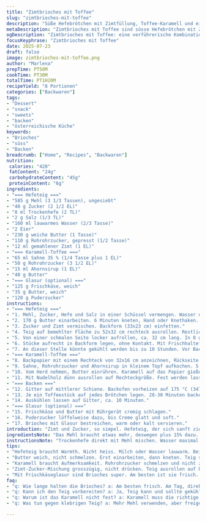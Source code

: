 ```yaml
---
title: "Zimtbrioches mit Toffee"
slug: "zimtbrioches-mit-toffee"
description: "Süße Hefebrötchen mit Zimtfüllung, Toffee-Karamell und einem Frischkäse-Butterreifglasur. Teig mit etwas mehr Mehl und weniger Zucker. Toffee aus Sahne und Ahornsirup, Butter und Rohrohrzucker. Acht Stück. Vegetarisch. Ohne Nüsse. Hefe vorgehen lassen, Teig walzen, füllen, rollen, schneiden. Karamell vorbereitet auf Backpapier ausgerollt, in Stücke geschnitten. Backzeit 30 Minuten. Glasur als Option. "
metaDescription: "Zimtbrioches mit Toffee sind süsse Hefebrötchen mit Zimtfüllung und Toffee-Karamell. Ideal für den feinen Zmorgen."
ogDescription: "Zimtbrioches mit Toffee: eine verführerische Kombination aus Zimt, Karamell und fluffigem Hefeteig. Perfekt für Käffele mit Freunden."
focusKeyphrase: "Zimtbrioches mit Toffee"
date: 2025-07-23
draft: false
image: zimtbrioches-mit-toffee.png
author: "Marlena"
prepTime: PT50M
cookTime: PT30M
totalTime: PT1H20M
recipeYield: "8 Portionen"
categories: ["Backwaren"]
tags:
- "Dessert"
- "snack"
- "sweets"
- "backen"
- "österreichische Küche"
keywords:
- "Brioches"
- "süss"
- "Backen"
breadcrumb: ["Home", "Recipes", "Backwaren"]
nutrition: 
 calories: "420"
 fatContent: "24g"
 carbohydrateContent: "45g"
 proteinContent: "6g"
ingredients:
- "=== Hefeteig ==="
- "585 g Mehl (3 1/3 Tassen), ungesiebt"
- "40 g Zucker (2 1/2 EL)"
- "8 ml Trockenhefe (2 TL)"
- "2 g Salz (1/3 TL)"
- "160 ml lauwarmes Wasser (2/3 Tasse)"
- "2 Eier"
- "230 g weiche Butter (1 Tasse)"
- "110 g Rohrohrzucker, gepresst (1/2 Tasse)"
- "12 ml gemahlener Zimt (1 EL)"
- "=== Karamell-Toffee ==="
- "65 ml Sahne 35 % (1/4 Tasse plus 1 EL)"
- "50 g Rohrohrzucker (3 1/2 EL)"
- "15 ml Ahornsirup (1 EL)"
- "40 g Butter"
- "=== Glasur (optional) ==="
- "125 g Frischkäse, weich"
- "35 g Butter, weich"
- "120 g Puderzucker"
instructions:
- "=== Hefeteig ==="
- "1. Mehl, Zucker, Hefe und Salz in einer Schüssel vermengen. Wasser und Eier zufügen. Rühren bis Teig zusammenkommt."
- "2. 170 g Butter einarbeiten. 6 Minuten kneten, Hand oder Knethaken. Teig weich, klebrig. Schüssel leicht einfetten, Teig rein. Mit feuchtem Tuch abdecken. Warm stellen 85 Minuten. Volumen verdoppeln."
- "3. Zucker und Zimt vermischen. Backform (33x23 cm) einfetten."
- "4. Teig auf bemehlter Fläche zu 52x32 cm rechteck ausrollen. Restliche Butter gleichmäßig darauf verstreichen. Zimt-Zucker-Mischung darauf verteilen."
- "5. Von einer schmalen Seite locker aufrollen, ca. 32 cm lang. In 8 gleich dicke Stücke schneiden."
- "6. Stücke aufrecht in Backform legen, ohne Kontakt. Mit Frischhaltefolie abdecken. Nochmals gehen lassen 65 Minuten oder bis fast doppelt."
- "7. An dieser Stelle könnte gekühlt werden bis zu 10 Stunden. Vor Backen 35 Minuten temperieren lassen."
- "=== Karamell-Toffee ==="
- "8. Backpapier mit einem Rechteck von 32x16 cm anzeichnen, Rückseite."
- "9. Sahne, Rohrohrzucker und Ahornsirup in kleinem Topf aufkochen. 5 Minuten köcheln, Farbe bernsteinfarben."
- "10. Vom Herd nehmen, Butter einrühren. Karamell auf das Papier gießen, zweiten Bogen darauf legen."
- "11. Mit Nudelholz dünn ausrollen auf Rechteckgröße. Fest werden lassen, Folie abziehen. In 8 Quadrate schneiden."
- "=== Backen ==="
- "12. Gitter auf mittlerer Schiene. Backofen vorheizen auf 175 °C (347 °F)."
- "13. Je ein Toffeestück auf jedes Brötchen legen. 28-30 Minuten backen, goldbraun, karamellig."
- "14. Auskühlen lassen auf Gitter, ca. 10 Minuten."
- "=== Glasur (optional) ==="
- "15. Frischkäse und Butter mit Rührgerät cremig schlagen."
- "16. Puderzucker löffelweise dazu, bis Creme glatt und soft."
- "17. Brioches mit Glasur bestreichen, warm oder kalt servieren."
introduction: "Zimt und Zucker, so simpel. Hefeteig, der sich sanft zieht. Butter nicht zu viel, aber spürbar. Karamell diesmal mit Ahornsirup, nicht nur Maissirup. Süße klebt später, Blattgold? Nein, Toffee. Dick genug, um auf der Brioche zu liegen, wenig zu kleben am Backblech. Brötchen aufrecht, Abstand wichtig. Warmer Ort, damit Hefe machen kann. Rückwärts denken, kühlen. Glasur bringt Kühle und Frische, Frischkäse statt Sahne, flauschige Textur. Vom Beginn bis zum letzten Bissen, klebrig und mit Biss."
ingredientsNote: "Das Mehl braucht etwas mehr, deswegen plus 15% dazu. Zucker reduziert für weniger Süße, Rohrohrzucker gibt Tiefe. Zimt bleibt die Seele, deutlich mehr als minimal. Butter im Teig weich, aber nicht geschmolzen. Für Karamell Ahornsirup statt Maissirup, intensiver, natürlicher Geschmack. Sahne fixiert und macht cremig. Karamell nicht zu flüssig, sonst läuft es raus. Butter beim Karamell einrühren kalt, um nicht zu viel zu verdampfen. Glasur ist Zusatz, gerne Frischkäse frisch nutzen, Zimmertemperatur. Alles abgewogen, genau, kein Schummelei. Backform gut einfetten oder mit Backpapier auslegen, sonst klebt Kleinigkeit doch."
instructionsNote: "Trockenhefe direkt mit Mehl mischen. Wasser maximal lauwarm, sonst Hefe stirbt. 6 Minuten kneten, Hand oder Maschine – lieber längere Ruhe als zu kurze. Teig sollte weich sein, leicht klebrig. Gehzeit bei 85 Minuten, luftdicht abdecken. Zimt-Zucker-Mischung nicht drücken, verteilt sich besser. Rollen locker, nicht pressen, sonst Brioche zu dicht. Schneiden scharf und gerade, Stücke sollen groß sein, Platz lassen. Nach zweitem Gehen Backpapier gut lösen, sonst Toffee zerreißt. Karamell heiß ausgießen, gleich ausrollen, dabei schnell arbeiten. Backzeit mittig im Ofen, mehr Hitze unten als oben nehmen. Nach Backen kurz ruhen, Glasur nicht zu dick, sonst zu süß. Die Brioches schmecken am Tag des Backens am besten, danach etwas trocken."
tips:
- "Hefeteig braucht Warmth. Nicht heiss. Milch oder Wasser lauwarm. Bei Zimmertemperatur gehen lassen. Hefe aktivieren. 85 Minuten gehen wichtig. Klappt nur, wenn ausreichend Wärme."
- "Butter weich, nicht schmelzen. Erst einarbeiten, dann kneten. Teig soll klebrig sein. Zu viel Mehl vermeiden. Kneten nur bis homogenen Teig entsteht. Dann ruhen lassen, damit Hefe arbeiten kann."
- "Karamell braucht Aufmerksamkeit. Rohrohrzucker schmelzen und nicht zu kochen beginnen lassen. Farbauszeichnung wichtig. Einschütten, schnell ausrollen. Wenn zu flüssig, zerläuft nachher."
- "Zimt-Zucker-Mischung grosszügig, nicht drücken. Teig ausrollen auf bemehlter Fläche. Schneiden scharf und gerade. Platz zwischen Stücke. Abstand halten beim Backen."
- "Mit Frischkäseglasur sind Brioches super. Am besten ist sie frisch. Zimmertemperatur nutzen für cremigen Effekt. Wenig Puderzucker nehmen, sonst zu süss für Brioches."
faq:
- "q: Wie lange halten die Brioches? a: Am besten frisch. Am Tag, direkt nach Backen geniessen. Ein Tag haltbar, dann trocken. Kühl lagern, in Box oder Folie. Nicht im Kühlschrank."
- "q: Kann ich den Teig vorbereiten? a: Ja, Teig kann und sollte gekühlt werden. Bis zu 10 Stunden, aber temperieren vorher. Kalt gekühlt, nochmals gehen lassen vor dem Backen."
- "q: Warum ist das Karamell nicht fest? a: Karamell muss die richtige Konsistenz haben. Zu viel Sahne oder nicht lange genug kochen? Immer prüfen, Farbtöne sind ein Zeichen für Reife."
- "q: Was tun gegen klebrigen Teig? a: Mehr Mehl verwenden, aber freigeben, nicht pressen. Besser mit bemehlten Händen arbeiten. Flaumiger Teig, aber etwas Klebrigkeit ist gewünscht."

---
```

